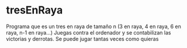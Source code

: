 # tresEnRaya
Programa que es un tres en raya de tamaño n (3 en raya, 4 en raya, 6 en raya, n-1 en raya...)
Juegas contra el ordenador y se contabilizan las victorias y derrotas.
Se puede jugar tantas veces como quieras
